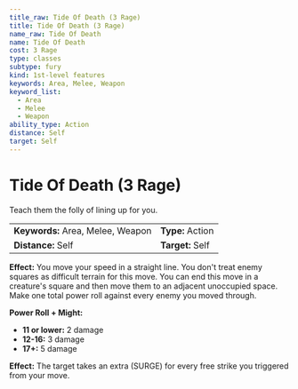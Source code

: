 ```yaml
---
title_raw: Tide Of Death (3 Rage)
title: Tide Of Death (3 Rage)
name_raw: Tide Of Death
name: Tide Of Death
cost: 3 Rage
type: classes
subtype: fury
kind: 1st-level features
keywords: Area, Melee, Weapon
keyword_list:
  - Area
  - Melee
  - Weapon
ability_type: Action
distance: Self
target: Self
---
```


# Tide Of Death (3 Rage)

Teach them the folly of lining up for you.

|                                   |                  |
| :-------------------------------- | :--------------- |
| **Keywords:** Area, Melee, Weapon | **Type:** Action |
| **Distance:** Self                | **Target:** Self |

**Effect:** You move your speed in a straight line. You don't treat enemy squares as difficult terrain for this move. You can end this move in a creature's square and then move them to an adjacent unoccupied space. Make one total power roll against every enemy you moved through.

**Power Roll + Might:**

- **11 or lower:** 2 damage
- **12-16:** 3 damage
- **17+:** 5 damage

**Effect:** The target takes an extra (SURGE) for every free strike you triggered from your move.
